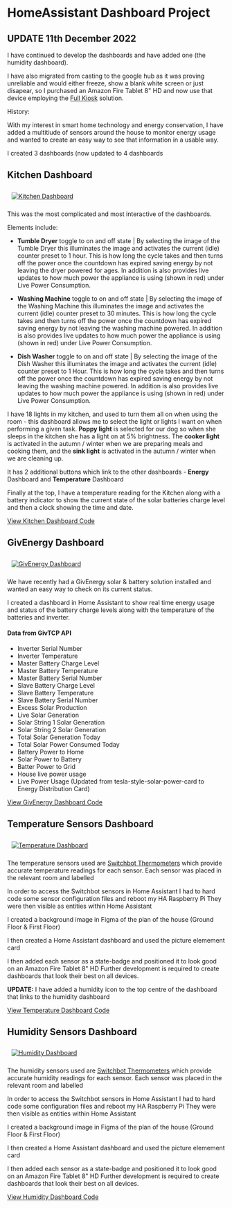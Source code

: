 # HomeAssistant Dashboard Project


## UPDATE 11th December 2022 

I have continued to develop the dashboards and have added one (the humidity dashboard).

I have also migrated from casting to the google hub as it was proving unreliable and would either freeze, show a blank white screen or just disapear, so I purchased an Amazon Fire Tablet 8" HD and now use that device employing the <a href="https://www.fully-kiosk.com/" target="_blank"> Full Kiosk</a> solution. 

History:

With my interest in smart home technology and energy conservation, I have added a multitiude of sensors around the house to monitor energy usage and wanted to create
an easy way to see that information in a usable way.

I created 3 dashboards (now updated to 4 dashboards

## Kitchen Dashboard

<a href="#" target="_blank"><img style="margin: 10px" src="https://russellventura.co.uk/wp-content/uploads/2022/12/HA-Kitchen-Dashboard.png" alt="Kitchen Dashboard"  /></a>  

This was the most complicated and most interactive of the dashboards.

Elements include:
- <strong>Tumble Dryer</strong> toggle to on and off state | 
  By selecting the image of the Tumble Dryer this illuminates the image and activates the current (idle) counter preset to 1 hour. This is how long the cycle takes and then turns off the power once the countdown has expired saving energy by not leaving the dryer powered for ages. In addition is also provides live updates to how much power the appliance is using (shown in red) under Live Power Consumption.

- <strong>Washing Machine</strong> toggle to on and off state | 
  By selecting the image of the Washing Machine this illuminates the image and activates the current (idle) counter preset to 30 minutes. This is how long the cycle takes and then turns off the power once the countdown has expired saving energy by not leaving the washing machine powered. In addition is also provides live updates to how much power the appliance is using (shown in red) under Live Power Consumption.


- <strong>Dish Washer</strong> toggle to on and off state | 
  By selecting the image of the Dish Washer this illuminates the image and activates the current (idle) counter preset to 1 Hour. This is how long the cycle takes and then turns off the power once the countdown has expired saving energy by not leaving the washing machine powered. In addition is also provides live updates to how much power the appliance is using (shown in red) under Live Power Consumption.

I have 18 lights in my kitchen, and used to turn them all on when using the room - this dashboard allows me to select the light or lights I want on
when performing a given task. <strong>Poppy light</strong> is selected for our dog so when she sleeps in the kitchen she has a light on at 5% brightness. The <strong>cooker light</strong> is activated in the autumn / winter when we are preparing meals and cooking them, and the <strong>sink light</strong> is activated in the autumn / winter when we are cleaning up.

It has 2 additional buttons which link to the other dashboards - <strong>Energy</strong> Dashboard and <strong>Temperature</strong> Dashboard

Finally at the top, I have a temperature reading for the Kitchen along with a battery indicator to show the current state of the solar batteries charge level and then a clock showing the time and date.

<a href="https://github.com/russellventura/HomeAssistant/blob/main/Kitchen%20Dashboard" target="_blank"> View Kitchen Dashboard Code</a> 

## GivEnergy Dashboard

<a href="#" target="_blank"><img style="margin: 10px" src="https://russellventura.co.uk/wp-content/uploads/2022/12/HA-GivEnergy-Dashboard.png" alt="GivEnergy Dashboard"  /></a>  

We have recently had a GivEnergy solar & battery solution installed and wanted an easy way to check on its current status.

I created a dashboard in Home Assistant to show real time energy usage and status of the battery charge levels along with the temperature of the batteries and inverter.

#### Data from GivTCP API

- Inverter Serial Number
- Inverter Temperature
- Master Battery Charge Level
- Master Battery Temperature
- Master Battery Serial Number
- Slave Battery Charge Level
- Slave Battery Temperature
- Slave Battery Serial Number
- Excess Solar Production 
- Live Solar Generation
- Solar String 1 Solar Generation
- Solar String 2 Solar Generation 
- Total Solar Generation Today
- Total Solar Power Consumed Today
- Battery Power to Home
- Solar Power to Battery
- Batter Power to Grid
- House live power usage
- Live Power Usage (Updated from tesla-style-solar-power-card to Energy Distribution Card)

<a href="https://github.com/russellventura/HomeAssistant/blob/main/GivEnergy%20Dashboard" target="_blank"> View GivEnergy Dashboard Code</a> 

## Temperature Sensors Dashboard

<a href="#" target="_blank"><img style="margin: 10px" src="https://russellventura.co.uk/wp-content/uploads/2022/12/HA-Temperature-Dashboard.png" alt="Temperature Dashboard"  /></a>  

The temperature sensors used are <a href="https://www.amazon.co.uk/SwitchBot-Thermometer-Hygrometer-Temperature-Compatible/dp/B09JW6N72V" target="_blank"> Switchbot Thermometers</a> which provide accurate temperature readings for each sensor.
Each sensor was placed in the relevant room and labelled

In order to access the Switchbot sensors in Home Assistant I had to hard code some sensor configuration files and reboot my HA Raspberry Pi
They were then visible as entities within Home Assistant

I created a background image in Figma of the plan of the house (Ground Floor & First Floor)

I then created a Home Assistant dashboard and used the picture elemement card

I then added each sensor as a state-badge and positioned it to look good on an Amazon Fire Tablet 8" HD
Further development is required to create dashboards that look their best on all devices.

<strong>UPDATE:</strong> I have added a humidity icon to the top centre of the dashboard that links to the humidity dashboard

<a href="https://github.com/russellventura/HomeAssistant/blob/main/Temperature%20Dashboard" target="_blank"> View Temperature Dashboard Code</a> 

## Humidity Sensors Dashboard

<a href="#" target="_blank"><img style="margin: 10px" src="https://russellventura.co.uk/wp-content/uploads/2022/12/HA-Humidity-Dashboard.png" alt="Humidity Dashboard"  /></a>  

The humidity sensors used are <a href="https://www.amazon.co.uk/SwitchBot-Thermometer-Hygrometer-Temperature-Compatible/dp/B09JW6N72V" target="_blank"> Switchbot Thermometers</a> which provide accurate humidity readings for each sensor.
Each sensor was placed in the relevant room and labelled

In order to access the Switchbot sensors in Home Assistant I had to hard code some configuration files and reboot my HA Raspberry Pi
They were then visible as entities within Home Assistant

I created a background image in Figma of the plan of the house (Ground Floor & First Floor)

I then created a Home Assistant dashboard and used the picture elemement card

I then added each sensor as a state-badge and positioned it to look good on an Amazon Fire Tablet 8" HD
Further development is required to create dashboards that look their best on all devices.

<a href="https://github.com/russellventura/HomeAssistant/blob/main/Humidity%20Dashboard" target="_blank"> View Humidity Dashboard Code</a> 

